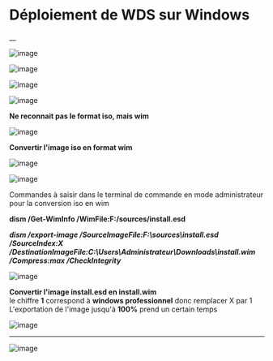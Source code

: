 # Déploiement de WDS sur Windows  

__

![image](https://github.com/techerbeatrice/WDS_deploiement_sur_Windows/assets/138071140/b89f5f50-df4e-4339-8e8d-8bfcfc69a62c)

![image](https://github.com/techerbeatrice/WDS_deploiement_sur_Windows/assets/138071140/3b0a116e-2fd8-47d0-85b5-383b0796cc6f)

![image](https://github.com/techerbeatrice/WDS_deploiement_sur_Windows/assets/138071140/44680d9f-ec69-4f2c-b9ed-9b2e28d272d4)

![image](https://github.com/techerbeatrice/WDS_deploiement_sur_Windows/assets/138071140/9ce994cf-53b5-43b6-8dba-8481279e4e0f)

**Ne reconnait pas le format iso, mais wim**      

![image](https://github.com/techerbeatrice/WDS_deploiement_sur_Windows/assets/138071140/322ad814-418c-4437-a81d-8d4fa3c0eb83)

**Convertir l'image iso en format wim**      

![image](https://github.com/techerbeatrice/WDS_deploiement_sur_Windows/assets/138071140/99ea283d-0330-4b4f-a088-fd04e10ca968) 

![image](https://github.com/techerbeatrice/WDS_deploiement_sur_Windows/assets/138071140/c2c73483-8ad1-4718-814d-279a06033460)

Commandes à saisir dans le terminal de commande en mode administrateur pour la conversion iso en wim   

**dism /Get-WimInfo /WimFile:F:/sources/install.esd**     

**_dism /export-image /SourceImageFile:F:\sources\install.esd /SourceIndex:X /DestinationImageFile:C:\Users\Administrateur\Downloads\install.wim /Compress:max /CheckIntegrity_**     

![image](https://github.com/techerbeatrice/WDS_deploiement_sur_Windows/assets/138071140/5c877609-fd53-4171-a9f2-a51524b90c80)

**Convertir l'image install.esd en install.wim**  
le chiffre **1** correspond à **windows professionnel** donc remplacer X par 1    
L'exportation de l'image jusqu'à **100%** prend un certain temps      

![image](https://github.com/techerbeatrice/WDS_deploiement_sur_Windows/assets/138071140/f5d5b6ca-6d76-4484-8e09-1ef1d8e1a04d)

___

![image](https://github.com/techerbeatrice/WDS_deploiement_sur_Windows/assets/138071140/5faae3ac-43c3-4740-9c3c-adbda8988d21)





